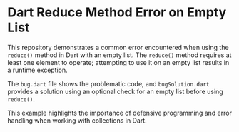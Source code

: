 # Dart Reduce Method Error on Empty List

This repository demonstrates a common error encountered when using the `reduce()` method in Dart with an empty list.  The `reduce()` method requires at least one element to operate; attempting to use it on an empty list results in a runtime exception.

The `bug.dart` file shows the problematic code, and `bugSolution.dart` provides a solution using an optional check for an empty list before using `reduce()`.

This example highlights the importance of defensive programming and error handling when working with collections in Dart.